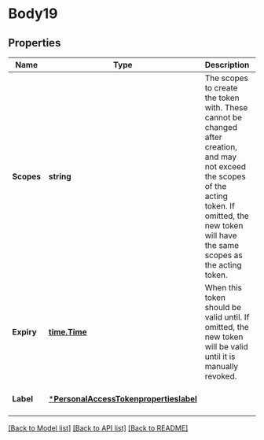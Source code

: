 # Body19

## Properties
Name | Type | Description | Notes
------------ | ------------- | ------------- | -------------
**Scopes** | **string** | The scopes to create the token with.  These cannot be changed after creation, and may not exceed the scopes of the acting token. If omitted, the new token will have the same scopes as the acting token.  | [optional] [default to null]
**Expiry** | [**time.Time**](time.Time.md) | When this token should be valid until.  If omitted, the new token will be valid until it is manually revoked.  | [optional] [default to null]
**Label** | [***PersonalAccessTokenpropertieslabel**](PersonalAccessToken/properties/label.md) |  | [optional] [default to null]

[[Back to Model list]](../README.md#documentation-for-models) [[Back to API list]](../README.md#documentation-for-api-endpoints) [[Back to README]](../README.md)

